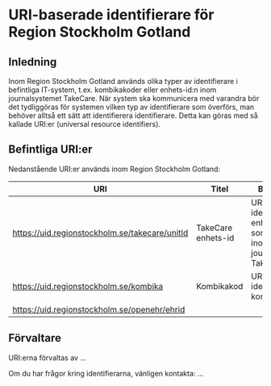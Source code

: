 # URI-baserade identifierare för Region Stockholm Gotland

## Inledning
Inom Region Stockholm Gotland används olika typer av identifierare i befintliga IT-system, t.ex. kombikakoder eller enhets-id:n inom journalsystemet TakeCare. När system ska kommunicera med varandra bör det tydliggöras för systemen vilken typ av identifierare som överförs, man behöver alltså ett sätt att identifierera identifierare. Detta kan göras med så kallade URI:er (universal resource identifiers).

## Befintliga URI:er
Nedanstående URI:er används inom Region Stockholm Gotland:

|URI|Titel|Beskrivning|
|---|---|---|
|https://uid.regionstockholm.se/takecare/unitId|TakeCare enhets-id|URI:n identifierar enhets-id:n som används inom journalsystemet TakeCare.|
|https://uid.regionstockholm.se/kombika|Kombikakod|URI:n identifierar kombikakoder.|
|https://uid.regionstockholm.se/openehr/ehrid|||


## Förvaltare
URI:erna förvaltas av ...

Om du har frågor kring identifierarna, vänligen kontakta: ...
